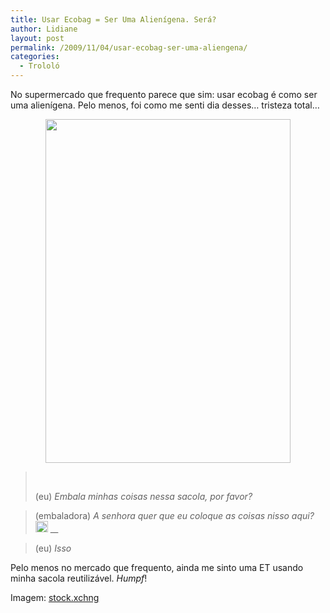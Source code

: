 ```yaml
---
title: Usar Ecobag = Ser Uma Alienígena. Será?
author: Lidiane
layout: post
permalink: /2009/11/04/usar-ecobag-ser-uma-aliengena/
categories:
  - Trololó
---
```

No supermercado que frequento parece que sim: usar ecobag é como ser uma alienígena. Pelo menos, foi como me senti dia desses… tristeza total&#8230;

<p style="text-align: center;">
  <a href="https://www.trololodemulher.com.br/2010/12/ecobag.jpg"><img class="alignnone size-full wp-image-5585" title="ecobag" src="https://www.trololodemulher.com.br/2010/12/ecobag.jpg" alt="" width="392" height="550" /></a>
</p>

>  
> 
> (eu) _Embala minhas coisas nessa sacola, por favor?_

> (embaladora) _A senhora quer que eu coloque as coisas nisso aqui?_[_<img style="display: inline;" title="EmoticonSurprised" src="https://www.trololodemulher.com.br/2009/11/emoticonsurprised_thumb.gif" alt="EmoticonSurprised" width="20" height="18" />_](https://www.trololodemulher.com.br/2009/11/emoticonsurprised.gif) __

> (eu) _Isso![<img style="display: inline;" title="EmoticonEyebrow" src="https://www.trololodemulher.com.br/2009/11/emoticoneyebrow_thumb.gif" alt="EmoticonEyebrow" width="18" height="18" />](https://www.trololodemulher.com.br/2009/11/emoticoneyebrow.gif)_ 

Pelo menos no mercado que frequento, ainda me sinto uma ET usando minha sacola reutilizável. _Humpf_!

Imagem: <a href="http://www.sxc.hu/" target="_blank" rel="noopener noreferrer">stock.xchng</a>